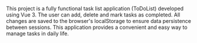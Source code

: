 This project is a fully functional task list application (ToDoList) developed using Vue 3. The user can add, delete and mark tasks as completed. All changes are saved to the browser's localStorage to ensure data persistence between sessions. This application provides a convenient and easy way to manage tasks in daily life.
